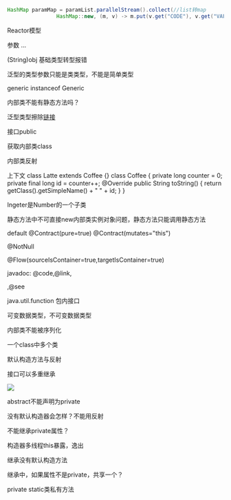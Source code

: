 



```java
HashMap paramMap = paramList.parallelStream().collect(//list转map
                HashMap::new, (m, v) -> m.put(v.get("CODE"), v.get("VALUE")), HashMap::putAll);
```

Reactor模型 

参数 ...

(String)obj 基础类型转型报错

泛型的类型参数只能是类类型，不能是简单类型

generic instanceof Generic<Integer>

内部类不能有静态方法吗？

泛型类型擦除[链接](https://zhuanlan.zhihu.com/p/62292650)

接口public

获取内部类class

内部类反射

上下文
class Latte extends Coffee {}
class Coffee {
    private long counter = 0;
    private final long id = counter++;
    @Override
    public String toString() {
        return getClass().getSimpleName() + " " + id;
    }
}



Ingeter是Number的一个子类

静态方法中不可直接new内部类实例对象问题，静态方法只能调用静态方法

default
@Contract(pure=true)
@Contract(mutates="this")

@NotNull 

@Flow(sourceIsContainer=true,targetIsContainer=true)

javadoc: @code,@link,<p>,@see

java.util.function 包内接口

可变数据类型，不可变数据类型

内部类不能被序列化

一个class中多个类

默认构造方法与反射

接口可以多重继承


![](_v_images/20191104163147499_29023349.png)


abstract不能声明为private

没有默认构造器会怎样？不能用反射

不能继承private属性？

构造器多线程this暴露，逸出

继承没有默认构造方法

继承中，如果属性不是private，共享一个？

private static类私有方法